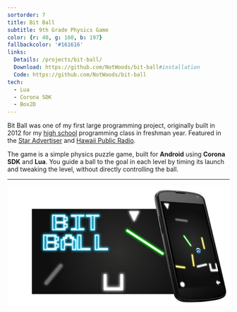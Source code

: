 ```yaml
---
sortorder: 7
title: Bit Ball
subtitle: 9th Grade Physics Game
color: {r: 40, g: 160, b: 197}
fallbackcolor: '#161616'
links:
  Details: /projects/bit-ball/
  Download: https://github.com/NotWoods/bit-ball#installation
  Code: https://github.com/NotWoods/bit-ball
tech:
  - Lua
  - Corona SDK
  - Box2D
---
```

Bit Ball was one of my first large programming project,
originally built in 2012 for my [high school](http://ethompson.org/) programming class in freshman year.
Featured in the [Star Advertiser](http://www.staradvertiser.com/2012/07/31/hawaii-news/for-teenager-buds-of-life-bloom-without-boundaries/)
and [Hawaii Public Radio](http://www.bytemarkscafe.org/2012/07/23/episode-205-myron-b-thompson-academy-july-18-2012/).

The game is a simple physics puzzle game, built for **Android** using **Corona SDK** and **Lua**.
You guide a ball to the goal in each level by timing its launch and tweaking the level, without directly controlling the ball.

___

![Bit Ball](/images/bit-ball/banner.jpg)
